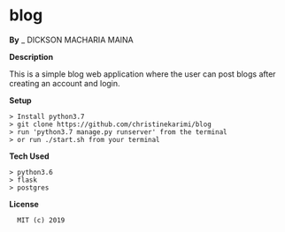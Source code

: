 # blog
**By** _ DICKSON MACHARIA MAINA


**Description**


This is a simple blog web application where the user can post blogs after creating an account and login.


 **Setup**

 
    > Install python3.7 
    > git clone https://github.com/christinekarimi/blog
    > run 'python3.7 manage.py runserver' from the terminal
    > or run ./start.sh from your terminal
    
 
 **Tech Used**
 
    > python3.6
    > flask
    > postgres
    
 **License**

      MIT (c) 2019 